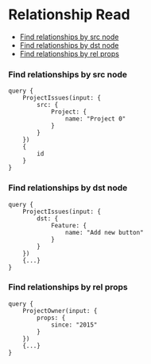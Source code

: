 # Relationship Read

* [Find relationships by src node](#find-relationships-by-src-node)
* [Find relationships by dst node](#find-relationships-by-dst-node)
* [Find relationships by rel props](#find-relationships-by-rel-props)

### Find relationships by src node

```
query {
    ProjectIssues(input: {
        src: {
            Project: {
                name: "Project 0"
            }
        }
    })
    {
        id
    }
}
```

### Find relationships by dst node

```
query {
    ProjectIssues(input: {
        dst: {
            Feature: {
                name: "Add new button"
            }
        }
    })
    {...}
}
```

### Find relationships by rel props

```
query {
    ProjectOwner(input: {
        props: {
            since: "2015"
        }
    })
    {...}
}
```
